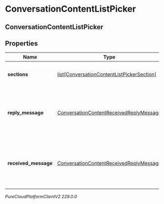 # ConversationContentListPicker

## ConversationContentListPicker

## Properties

|Name | Type | Description | Notes|
|------------ | ------------- | ------------- | -------------|
| **sections** | [list[ConversationContentListPickerSection]](ConversationContentListPickerSection) | An array of sections in the List Picker. | [optional] |
| **reply_message** | [ConversationContentReceivedReplyMessage](ConversationContentReceivedReplyMessage) | The reply message after the user has selected the options from the List Picker. | [optional] |
| **received_message** | [ConversationContentReceivedReplyMessage](ConversationContentReceivedReplyMessage) | The message prompt to select options in the List Picker sections. | [optional] |



_PureCloudPlatformClientV2 229.0.0_
